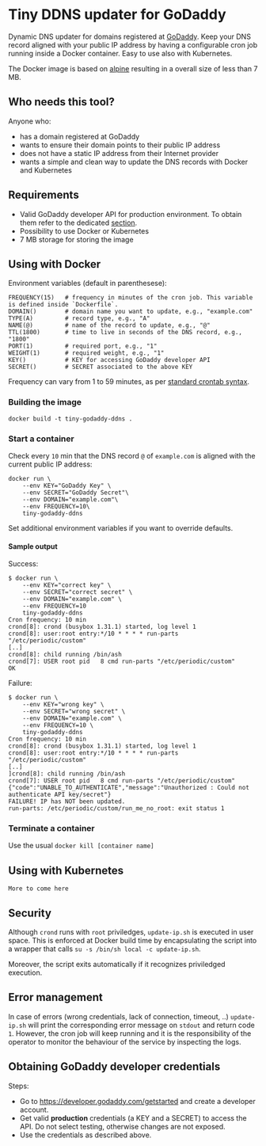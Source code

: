 # Tiny DDNS updater for GoDaddy
Dynamic DNS updater for domains registered at [GoDaddy](https://uk.godaddy.com/).
Keep your DNS record aligned with your public IP address by having a configurable cron job running inside a Docker container.
Easy to use also with Kubernetes.

The Docker image is based on [alpine](https://hub.docker.com/_/alpine) resulting in a overall size of less than 7 MB.

## Who needs this tool?
Anyone who:
- has a domain registered at GoDaddy
- wants to ensure their domain points to their public IP address
- does not have a static IP address from their Internet provider
- wants a simple and clean way to update the DNS records with Docker and Kubernetes

## Requirements
- Valid GoDaddy developer API for production environment. To obtain them refer to the dedicated [section](#Obtaining-GoDaddy-developer-credentials).
- Possibility to use Docker or Kubernetes
- 7 MB storage for storing the image

## Using with Docker
Environment variables (default in parenthesese):
```
FREQUENCY(15)   # frequency in minutes of the cron job. This variable is defined inside `Dockerfile`.
DOMAIN()        # domain name you want to update, e.g., "example.com"
TYPE(A)         # record type, e.g., "A"
NAME(@)         # name of the record to update, e.g., "@"
TTL(1800)       # time to live in seconds of the DNS record, e.g., "1800"
PORT(1)         # required port, e.g., "1"
WEIGHT(1)       # required weight, e.g., "1"
KEY()           # KEY for accessing GoDaddy developer API
SECRET()        # SECRET associated to the above KEY
```
Frequency can vary from 1 to 59 minutes, as per [standard crontab syntax](https://crontab.guru/#*/15_*_*_*_*).
### Building the image
```
docker build -t tiny-godaddy-ddns .
```
### Start a container
Check every `10` min that the DNS record `@` of `example.com` is aligned with the current public IP address: 
```
docker run \
    --env KEY="GoDaddy Key" \
    --env SECRET="GoDaddy Secret"\
    --env DOMAIN="example.com"\
    --env FREQUENCY=10\
    tiny-godaddy-ddns
```
Set additional environment variables if you want to override defaults.

#### Sample output
Success:
```
$ docker run \
    --env KEY="correct key" \
    --env SECRET="correct secret" \
    --env DOMAIN="example.com" \
    --env FREQUENCY=10 
    tiny-godaddy-ddns
Cron frequency: 10 min
crond[8]: crond (busybox 1.31.1) started, log level 1
crond[8]: user:root entry:*/10 * * * * run-parts "/etc/periodic/custom"
[..]
crond[8]: child running /bin/ash
crond[7]: USER root pid   8 cmd run-parts "/etc/periodic/custom"
OK
```
Failure:
```
$ docker run \
    --env KEY="wrong key" \
    --env SECRET="wrong secret" \
    --env DOMAIN="example.com" \
    --env FREQUENCY=10 \
    tiny-godaddy-ddns
Cron frequency: 10 min
crond[8]: crond (busybox 1.31.1) started, log level 1
crond[8]: user:root entry:*/10 * * * * run-parts "/etc/periodic/custom"
[..]
]crond[8]: child running /bin/ash
crond[7]: USER root pid   8 cmd run-parts "/etc/periodic/custom"
{"code":"UNABLE_TO_AUTHENTICATE","message":"Unauthorized : Could not authenticate API key/secret"}
FAILURE! IP has NOT been updated.
run-parts: /etc/periodic/custom/run_me_no_root: exit status 1
```
### Terminate a container
Use the usual `docker kill [container name]`
## Using with Kubernetes
```
More to come here
```
## Security
Although `crond` runs with `root` priviledges, `update-ip.sh` is executed in user space. This is enforced at Docker build time by encapsulating the script into a wrapper that calls `su -s /bin/sh local -c update-ip.sh`.

Moreover, the script exits automatically if it recognizes priviledged execution.
## Error management
In case of errors (wrong credentials, lack of connection, timeout, ..) `update-ip.sh` will print the corresponding error message on `stdout` and return code `1`. However, the cron job will keep running and it is the responsibility of the operator to monitor the behaviour of the service by inspecting the logs.

## Obtaining GoDaddy developer credentials
Steps:
- Go to https://developer.godaddy.com/getstarted and create a developer account.
- Get valid **production** credentials (a KEY and a SECRET) to access the API. Do not select testing, otherwise changes are not exposed.
- Use the credentials as described above.
